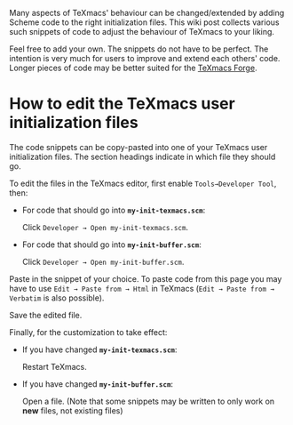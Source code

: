 Many aspects of TeXmacs' behaviour can be changed/extended by adding Scheme code to the right initialization files. This wiki post collects various such snippets of code to adjust the behaviour of TeXmacs to your liking.

Feel free to add your own. The snippets do not have to be perfect. The intention is very much for users to improve and extend each others' code. Longer pieces of code may be better suited for the [TeXmacs Forge](https://github.com/texmacs/tm-forge).

# How to edit the TeXmacs user initialization files 

The code snippets can be copy-pasted into one of your TeXmacs user initialization files. The section headings indicate in which file they should go.

To edit the files in the TeXmacs editor, first enable `Tools→Developer Tool`, then:

* For code that should go into **`my-init-texmacs.scm`**:
  
  Click `Developer → Open my-init-texmacs.scm`. 

* For code that should go into **`my-init-buffer.scm`**:

  Click `Developer → Open my-init-buffer.scm`.

Paste in the snippet of your choice. To paste code from this page you may have to use `Edit → Paste from → Html` in TeXmacs (`Edit → Paste from → Verbatim` is also possible).

Save the edited file. 

Finally, for the customization to take effect:
* If you have changed **`my-init-texmacs.scm`**:
  
  Restart TeXmacs.

* If you have changed **`my-init-buffer.scm`**:

   Open a file. (Note that some snippets may be written to only work on **new** files, not existing files)

